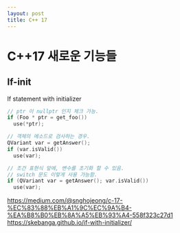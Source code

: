 ```yaml
---
layout: post
title: C++ 17
---
```


# C++17 새로운 기능들

## If-init
If statement with initializer

```c++
// ptr 이 nullptr 인지 체크 가능.
if (Foo * ptr = get_foo())
  use(*ptr);

// 객체의 메소드로 검사하는 경우.
QVariant var = getAnswer();
if (var.isValid())
  use(var);

// 조건 표현식 앞에, 변수를 초기화 할 수 있음.
// switch 문도 이렇게 사용 가능함.
if (QVariant var = getAnswer(); var.isValid())
  use(var);
```



https://medium.com/@snghojeong/c-17-%EC%83%88%EB%A1%9C%EC%9A%B4-%EA%B8%B0%EB%8A%A5%EB%93%A4-558f323c27d1
https://skebanga.github.io/if-with-initializer/
